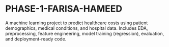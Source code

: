 # PHASE-1-FARISA-HAMEED
A machine learning project to predict healthcare costs using patient demographics, medical conditions, and hospital data. Includes EDA, preprocessing, feature engineering, model training (regression), evaluation, and deployment-ready code.
